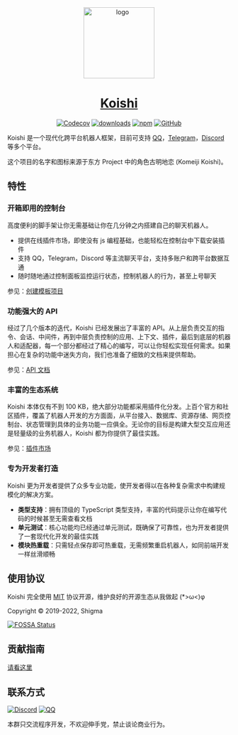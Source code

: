 <div align="center">
  <a href="https://koishi.chat/" target="_blank">
    <img width="160" src="https://koishi.chat/koishi.png" alt="logo">
  </a>
  <h1 id="koishi"><a href="https://koishi.chat/" target="_blank">Koishi</a></h1>

[![Codecov](https://img.shields.io/codecov/c/github/koishijs/koishi?style=flat-square)](https://codecov.io/gh/koishijs/koishi)
[![downloads](https://img.shields.io/npm/dm/koishi?style=flat-square)](https://www.npmjs.com/package/koishi)
[![npm](https://img.shields.io/npm/v/koishi?style=flat-square)](https://www.npmjs.com/package/koishi)
[![GitHub](https://img.shields.io/github/license/koishijs/koishi?style=flat-square)](https://github.com/koishijs/koishi/blob/master/LICENSE)

</div>

Koishi 是一个现代化跨平台机器人框架，目前可支持 [QQ](https://im.qq.com/)，[Telegram](https://telegram.org/)，[Discord](https://discord.com/) 等多个平台。

这个项目的名字和图标来源于东方 Project 中的角色古明地恋 (Komeiji Koishi)。

## 特性

### 开箱即用的控制台

高度便利的脚手架让你无需基础让你在几分钟之内搭建自己的聊天机器人。

- 提供在线插件市场，即使没有 js 编程基础，也能轻松在控制台中下载安装插件
- 支持 QQ，Telegram，Discord 等主流聊天平台，支持多账户和跨平台数据互通
- 随时随地通过控制面板监控运行状态，控制机器人的行为，甚至上号聊天

参见：[创建模板项目](https://koishi.chat/manual/starter/boilerplate.html)

### 功能强大的 API

经过了几个版本的迭代，Koishi 已经发展出了丰富的 API。从上层负责交互的指令、会话、中间件，再到中层负责控制的应用、上下文、插件，最后到底层的机器人和适配器，每一个部分都经过了精心的编写，可以让你轻松实现任何需求。如果担心在复杂的功能中迷失方向，我们也准备了细致的文档来提供帮助。

参见：[API 文档](https://koishi.chat/api/)

### 丰富的生态系统

Koishi 本体仅有不到 100 KB，绝大部分功能都采用插件化分发。上百个官方和社区插件，覆盖了机器人开发的方方面面，从平台接入、数据库、资源存储、网页控制台、状态管理到具体的业务功能一应俱全。无论你的目标是构建大型交互应用还是轻量级的业务机器人，Koishi 都为你提供了最佳实践。

参见：[插件市场](https://koishi.chat/market.html)

### 专为开发者打造

Koishi 更为开发者提供了众多专业功能，使开发者得以在各种复杂需求中构建规模化的解决方案。

- **类型支持**：拥有顶级的 TypeScript 类型支持，丰富的代码提示让你在编写代码的时候甚至无需查看文档
- **单元测试**：核心功能均已经通过单元测试，既确保了可靠性，也为开发者提供了一套现代化开发的最佳实践
- **模块热重载**：只需轻点保存即可热重载，无需频繁重启机器人，如同前端开发一样丝滑顺畅

## 使用协议

Koishi 完全使用 [MIT](./LICENSE) 协议开源，维护良好的开源生态从我做起 (*>ω<)φ

Copyright © 2019-2022, Shigma

[![FOSSA Status](https://app.fossa.com/api/projects/git%2Bgithub.com%2Fkoishijs%2Fkoishi.svg?type=large)](https://app.fossa.com/projects/git%2Bgithub.com%2Fkoishijs%2Fkoishi?ref=badge_large)

## 贡献指南

[请看这里](./CONTRIBUTING.md)

## 联系方式

[![Discord](https://img.shields.io/discord/811975252883800125?label=discord&style=flat-square&logo=discord&logoColor=white)](https://discord.gg/xfxYwmd284)
[![QQ](https://img.shields.io/badge/QQ-426230045-brightgreen?style=flat-square&logo=tencent-qq&logoColor=white)](https://jq.qq.com/?_wv=1027&k=6FDoxQ6g)

本群只交流程序开发，不欢迎伸手党，禁止谈论商业行为。
